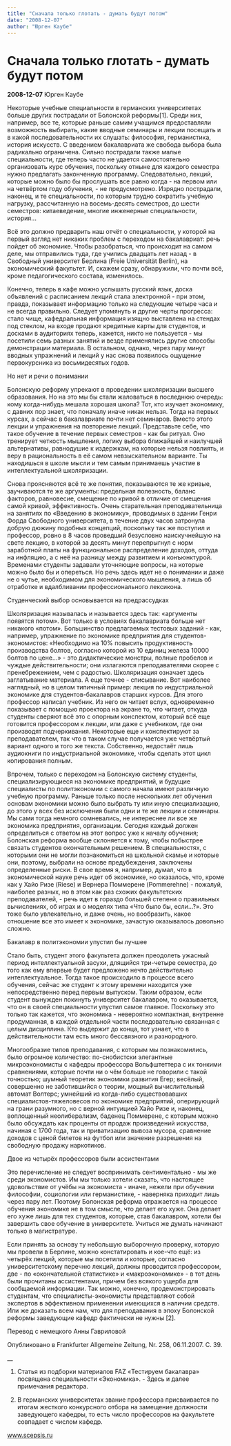 ```yaml
---
title: "Сначала только глотать - думать будут потом"
date: "2008-12-07"
author: "Юрген Каубе"
---
```


# Сначала только глотать - думать будут потом

**2008-12-07** Юрген Каубе

Некоторые учебные специальности в германских университетах больше других пострадали от Болонской реформы[1]. Среди них, например, все те, которые раньше самим учащимся предоставляли возможность выбирать, какие вводные семинары и лекции посещать и в какой последовательности их слушать: философия, германистика, история искусств. С введением бакалавриата же свобода выбора была радикально ограничена. Сильно пострадали также малые специальности, где теперь часто не удается самостоятельно организовать курс обучения, поскольку отныне для каждого семестра нужно предлагать законченную программу. Следовательно, лекций, которые можно было бы прослушать все равно когда - на первом или на четвёртом году обучения, - не предусмотрено. Изрядно пострадали, наконец, и те специальности, по которым трудно сократить учебную нагрузку, рассчитанную на восемь-десять семестров, до шести семестров: китаеведение, многие инженерные специальности, история...

Всё это должно предварить наш отчёт о специальности, у которой на первый взгляд нет никаких проблем с переходом на бакалавриат: речь пойдет об экономике. Чтобы разобраться, что происходит на самом деле, мы отправились туда, где учились двадцать лет назад - в Свободный университет Берлина (Freie Universität Berlin), на экономический факультет. И, скажем сразу, обнаружили, что почти всё, кроме педагогического состава, изменилось.

Конечно, теперь в кафе можно услышать русский язык, доска объявлений с расписанием лекций стала электронной - при этом, правда, показывает информацию только на следующие четыре часа и не всегда правильно. Следует упомянуть и другие черты прогресса: стало чище, кафедральная информация изящно выставлена на стендах под стеклом, на входе продают кредитные карты для студентов, и досками в аудиториях теперь, кажется, никто не пользуется - мы посетили семь разных занятий и везде применялись другие способы демонстрации материала. В остальном, однако, через пару минут вводных упражнений и лекций у нас снова появилось ощущение первокурсника из восьмидесятых годов.

Но нет и речи о понимании

Болонскую реформу упрекают в проведении школяризации высшего образования. Но на это мы бы стали жаловаться в последнюю очередь: кому когда-нибудь мешала хорошая школа? Тот, кто изучает экономику, с давних пор знает, что поначалу иначе никак нельзя. Тогда на первых курсах, а сейчас в бакалавриате почти нет семинаров. Вместо этого лекции и упражнения на повторение лекций. Представьте себе, что такое обучение в течение первых семестров - как бы ритуал. Оно тренирует четкость мышления, логику выбора ближайшей и наилучшей альтернативы, равнодушие к издержкам, на которые нельзя повлиять, и веру в рациональность в её самом невзыскательном варианте. Ты находишься в школе мысли и тем самым принимаешь участие в интеллектуальной школяризации.

Снова проясняются всё те же понятия, показываются те же кривые, заучиваются те же аргументы: предельная полезность, баланс факторов, равновесие, смещение по кривой в отличие от смещения самой кривой, эффективность. Очень старательная преподавательница на занятиях по «Введению в экономику», проводимых в здании Генри Форда Свободного университета, в течение двух часов затронула добрую дюжину подобных концепций, поскольку так же поступил и профессор, ровно в 8 часов проведший безусловно наискучнейшую на свете лекцию, в которой за десять минут перепрыгнул с норм заработной платы на функциональное распределение доходов, оттуда на инфляцию, а с неё на разницу между развитием и конъюнктурой. Временами студенты задавали уточняющие вопросы, на которые можно было бы и опереться. Но речь здесь идет не о понимании и даже не о чутье, необходимом для экономического мышления, а лишь об отработке и вдалбливании профессионального лексикона.

Студенческий выбор основывается на предрассудках

Школяризация называлась и называется здесь так: «аргументы появятся потом». Вот только в условиях бакалавриата больше нет никакого «потом». Большинство предлагаемых тестовых заданий - как, например, упражнение по экономике предприятия для студентов-экономистов: «Необходимо на 10% повысить продуктивность производства болтов, согласно которой из 10 единиц железа 10000 болтов по цене...» - это дидактические монстры, полные пробелов и чуждые действительности; они излагаются преподавателями скорее с пренебрежением, чем с радостью. Школяризация означает здесь заглатывание материала. А еще точнее - списывание. Вот наиболее наглядный, но в целом типичный пример: лекция по индустриальной экономике для студентов-бакалавров старших курсов. Для этого профессор написал учебник. Из него он читает вслух, одновременно показывает с помощью проектора на экране то, что читает, откуда студенты сверяют всё это с опорным конспектом, который всё еще готовится профессором к лекции, или даже с учебником, где они производят подчеркивания. Некоторые еще и конспектируют за преподавателем, так что в таком случае получается уже четвёртый вариант одного и того же текста. Собственно, недостаёт лишь аудиокниги по индустриальной экономике, чтобы сделать этот цикл копирования полным.

Впрочем, только с переходом на Болонскую систему студенты, специализирующиеся на экономике предприятий, и будущие специалисты по политэкономии с самого начала имеют различную учебную программу. Раньше только после нескольких лет обучения основам экономики можно было выбрать ту или иную специализацию, до этого у всех без исключения были одни и те же лекции и семинары. Мы сами тогда немного сомневались, не интереснее ли все же экономика предприятия, организации. Сегодня каждый должен определиться с ответом на этот вопрос уже к началу обучения; Болонская реформа вообще склоняется к тому, чтобы побыстрее связать студентов окончательным решением. В специальностях, с которыми они не могли познакомиться на школьной скамье и которые они, поэтому, выбрали на основе предубеждения, заключены определенные риски. В свое время я, например, думал, что в экономической науке речь идет об экономике, но оказалось, что, кроме как у Хайо Ризе (Riese) и Вернера Поммерене (Pommerehne) - пожалуй, наиболее разных, но в этом как раз схожих факультетских преподавателей, - речь идет в гораздо большей степени о правильных вычислениях, об играх и о моделях типа «Что было бы, если...?». Это тоже было увлекательно, и даже очень, но вообразить, какое отношение все это имеет к экономике, зачастую оказывалось довольно сложно.

Бакалавр в политэкономии упустил бы лучшее

Стало быть, студент этого факультета должен преодолеть ужасный период интеллектуальной засухи, длящийся три-четыре семестра, до того как ему впервые будет предложено нечто действительно интеллектуальное. Тогда такое происходило в процессе всего обучения, сейчас же студент к этому времени находится уже непосредственно перед первым выпуском. Таким образом, если студент вынужден покинуть университет бакалавром, то оказывается, что он в своей специальности упустил самое главное. Поскольку это только так кажется, что экономика - невероятно компактная, внутренне продуманная, в каждой отдельной части последовательно связанная с целым дисциплина. Кто выдержит до конца, тот узнает, что в действительности там есть много бессвязного и разнородного.

Многообразие типов преподавания, с которым мы познакомились, было огромное количество: по-снобистски элегантные микроэкономисты с кафедры профессора Вольфштеттера с их тонкими сравнениями, которые почти ни о чём больше не говорили с такой точностью; шумный теоретик экономики развития Егер; весёлый, совершенно не заботившийся о теории, мощный вычислительный автомат Волтерс; умнейший из когда-либо существовавших специалистов-тяжеловесов по экономике предприятий, оперирующий на грани разумного, но с верной интуицией Хайо Ризе и, наконец, воплощенный неолиберализм, баденец Поммерене, с которым можно было обсуждать как проценты от продаж произведений искусства, начиная с 1700 года, так и приватизацию вывоза мусора, сравнение доходов с ценой билетов на футбол или значение разрешения на свободную продажу наркотиков.

Двое из четырёх профессоров были ассистентами

Это перечисление не следует воспринимать сентиментально - мы же среди экономистов. Им мы только хотели сказать, что настоящее удовольствие от учёбы на экономиста - иначе, нежели при обучении философии, социологии или германистике, - наверняка приходит лишь через пару лет. Поэтому Болонская реформа отражается на процессе обучения экономике не в том смысле, что делает его хуже. Она делает его хуже лишь для тех студентов, которые, став бакалавром, хотели бы завершить свое обучение в университете. Учиться же думать начинают только в магистратуре.

Если принять за основу ту небольшую выборочную проверку, которую мы провели в Берлине, можно констатировать и кое-что ещё: из четырёх лекций, которые мы посетили и которые, согласно университетскому перечню лекций, должны проводится профессором, две - по «окончательной статистике» и «макроэкономике» - в тот день были прочитаны ассистентами, причем без всякого ущерба для сообщаемой информации. Так можно, конечно, продемонстрировать студентам, что специалисты-экономисты представляют собой экспертов в эффективном применении имеющихся в наличии средств. Или же доказать всем нам, что для преподавания в эпоху Болонской реформы заведующие кафедр фактически не нужны [2].

Перевод с немецкого Анны Гавриловой

Опубликовано в Frankfurter Allgemeine Zeitung, Nr. 258, 06.11.2007. C. 39.

__

1. Статья из подборки материалов FAZ «Тестируем бакалавра» посвящена специальности «Экономика». - Здесь и далее примечания редактора.

2. В германских университетах звание профессора присваивается по итогам жесткого конкурсного отбора на замещение должности заведующего кафедры, то есть число профессоров на факультете совпадает с числом кафедр.

www.scepsis.ru